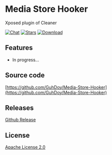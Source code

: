 # Media Store Hooker

Xposed plugin of Cleaner

[![Chat](https://img.shields.io/badge/Telegram-Chat-blue.svg?logo=telegram)](https://t.me/TabSwitch)
[![Stars](https://img.shields.io/github/stars/GuhDoy/TiebaTS?label=Stars)](https://github.com/GuhDoy/Media-Store-Hooker)
[![Download](https://img.shields.io/github/v/release/GuhDoy/TiebaTS?label=Download)](https://github.com/GuhDoy/Media-Store-Hooker/releases/latest)

## Features

- In progress...

## Source code

[https://github.com/GuhDoy/Media-Store-Hooker](https://github.com/GuhDoy/Media-Store-Hooker)

## Releases

[Github Release](https://github.com/GuhDoy/Media-Store-Hooker/releases/latest)

## License

[Apache License 2.0](http://www.apache.org/licenses/LICENSE-2.0.html)
